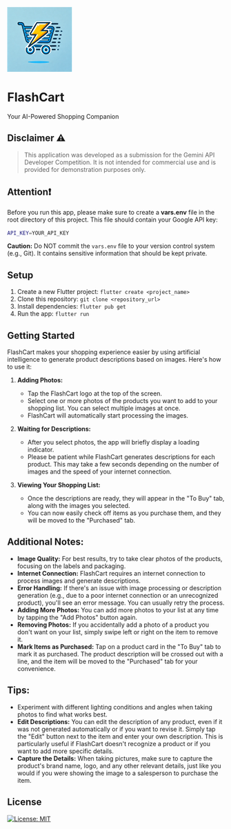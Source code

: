 <div align="left">
  <img src="assets/icon/app_icon.png" alt="FlashCart Logo" width="150">
  <h1>FlashCart</h1>
</div>






Your AI-Powered Shopping Companion

## Disclaimer ⚠️ 

> This application was developed as a submission for the Gemini API Developer Competition. It is not intended for commercial use and is provided for demonstration purposes only.

## Attention❗

Before you run this app, please make sure to create a **vars.env** file in the root directory of this project. This file should contain your Google API key:

```bash
API_KEY=YOUR_API_KEY
```
**Caution:** Do NOT commit the `vars.env` file to your version control system (e.g., Git). It contains sensitive information that should be kept private.

## Setup

1. Create a new Flutter project: `flutter create <project_name>`
2. Clone this repository: `git clone <repository_url>`
3. Install dependencies: `flutter pub get`
4. Run the app: `flutter run`

## Getting Started 

FlashCart makes your shopping experience easier by using artificial intelligence to generate product descriptions based on images. Here's how to use it:

1.  **Adding Photos:**
    *   Tap the FlashCart logo at the top of the screen.
    *   Select one or more photos of the products you want to add to your shopping list. You can select multiple images at once.
    *   FlashCart will automatically start processing the images.

2. **Waiting for Descriptions:**

    *   After you select photos, the app will briefly display a loading indicator.
    *   Please be patient while FlashCart generates descriptions for each product. This may take a few seconds depending on the number of images and the speed of your internet connection.

3. **Viewing Your Shopping List:**

    *   Once the descriptions are ready, they will appear in the "To Buy" tab, along with the images you selected.
    *   You can now easily check off items as you purchase them, and they will be moved to the "Purchased" tab.

## Additional Notes:

* **Image Quality:** For best results, try to take clear photos of the products, focusing on the labels and packaging.
* **Internet Connection:** FlashCart requires an internet connection to process images and generate descriptions.
* **Error Handling:** If there's an issue with image processing or description generation (e.g., due to a poor internet connection or an unrecognized product), you'll see an error message. You can usually retry the process.
* **Adding More Photos:** You can add more photos to your list at any time by tapping the "Add Photos" button again.
* **Removing Photos:** If you accidentally add a photo of a product you don't want on your list, simply swipe left or right on the item to remove it.
* **Mark Items as Purchased:** Tap on a product card in the "To Buy" tab to mark it as purchased. The product description will be crossed out with a line, and the item will be moved to the "Purchased" tab for your convenience.

## Tips:

* Experiment with different lighting conditions and angles when taking photos to find what works best.
* **Edit Descriptions:** You can edit the description of any product, even if it was not generated automatically or if you want to revise it. Simply tap the "Edit" button next to the item and enter your own description. This is particularly useful if FlashCart doesn't recognize a product or if you want to add more specific details.
* **Capture the Details:** When taking pictures, make sure to capture the product's brand name, logo, and any other relevant details, just like you would if you were showing the image to a salesperson to purchase the item.


## License

[![License: MIT](https://img.shields.io/badge/License-MIT-yellow.svg)](https://opensource.org/licenses/MIT)
